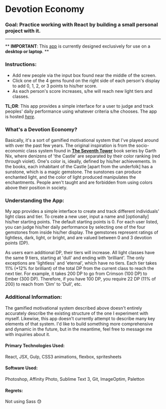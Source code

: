 # Devotion Economy

### **Goal**: Practice working with React by building a small personal project with it.  
___

\*\* **IMPORTANT**: This [app](https://simplyphy.github.io/React-Devotion/) is currently designed exclusively for use on a **desktop or laptop**. \*\*

### Instructions:
- Add new people via the input box found near the middle of the screen.
- Click one of the 4 gems found on the right side of each person's display to add 0, 1, 2, or 3 points to his/her score.
- As each person's score increases, s/he will reach new light tiers and classes.

**TL;DR**: This app provides a simple interface for a user to judge and track peoples' daily performance using whatever criteria s/he chooses.
The app is hosted [_here_](https://simplyphy.github.io/React-Devotion/).  

### What's a Devotion Economy?
Basically, it's a sort of gamified motivational system that I've played around with over the past few years.
The original inspiration is from the socio-economic class system found in [__The Seventh Tower__](https://en.wikipedia.org/wiki/The_Seventh_Tower) book series by Garth Nix,
where denizens of 'the Castle' are separated by their color ranking (red through violet).
One's color is, ideally, defined by his/her achievements.
In the books, each inhabitant of the Castle [apart from the underfolk] has a sunstone, which is a magic gemstone.
The sunstones can produce enchanted light, and the color of light produced manipulates the enchantments.
People aren't taught and are forbidden from using colors above their position in society.  

### Understanding the App:
My app provides a simple interface to create and track different individuals' light class and tier.
To create a new user, input a name and [optionally] his/her starting points.  The default starting points is 0.
For each user listed, you can judge his/her daily performance by selecting one of the four gemstones from inside his/her display.
The gemstones represent ratings of lightless, dark, light, or bright, and are valued between 0 and 3 devotion points (DP).  

As users earn additional DP, their tiers will increase.
All light classes have the same 9 tiers, starting at 'dull' and ending with 'brilliant'.
The only exceptions are 'lightless' and 'eternal', which have no tiers.
Each tier takes 11% (*12% for brilliant) of the total DP from the current class to reach the next tier.
For example, it takes 200 DP to go from Crimson (100 DP) to Ember (300 DP).
Therefore, if you have 100 DP, you require 22 DP (11% of 200) to reach from 'Dim' to 'Dull', etc.

### Additional Information:
The gamified motivational system described above doesn't entirely accurately describe the existing structure of the one I experiment with myself.
Likewise, this app doesn't currently attempt to describe many key elements of that system.
I'd like to build something more comprehensive and dynamic in the future, but in the meantime, feel free to message me with inquiries about it.

#### Primary Technologies Used:
React, JSX, Gulp, CSS3 animations, flexbox, spritesheets

#### Software Used:
Photoshop, Affinity Photo, Sublime Text 3, Git, ImageOptim, Paletton

#### Regrets:
Not using Sass :sweat:
